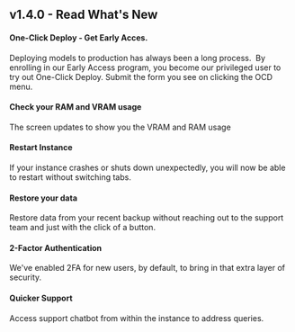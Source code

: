 ## v1.4.0 - Read What's New 

#### One-Click Deploy - Get Early Acces.

Deploying models to production has always been a long process. 
By enrolling in our Early Access program, you become our privileged user to try out One-Click Deploy. Submit the form you see on clicking the OCD menu. 

#### Check your RAM and VRAM usage

The screen updates to show you the VRAM and RAM usage

#### Restart Instance

If your instance crashes or shuts down unexpectedly, you will now be able to restart without switching tabs.

#### Restore your data

Restore data from your recent backup without reaching out to the support team and just with the click of a button. 

#### 2-Factor Authentication

We've enabled 2FA for new users, by default, to bring in that extra layer of security. 

#### Quicker Support

Access support chatbot from within the instance to address queries. 
